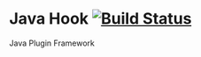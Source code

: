 # Java Hook [![Build Status](https://travis-ci.org/jangasoft/hook.svg?branch=master)](https://travis-ci.org/jangasoft/hook)

Java Plugin Framework
